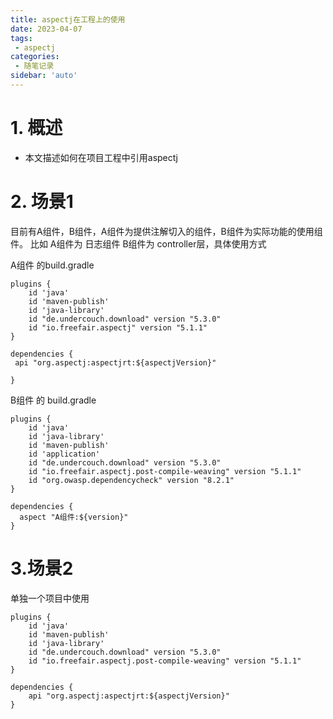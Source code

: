 ```yaml
---
title: aspectj在工程上的使用
date: 2023-04-07
tags:
 - aspectj
categories:
 - 随笔记录
sidebar: 'auto'
---
```



# 1. 概述

- 本文描述如何在项目工程中引用aspectj

# 2. 场景1

目前有A组件，B组件，A组件为提供注解切入的组件，B组件为实际功能的使用组件。
比如 A组件为 日志组件  B组件为 controller层，具体使用方式

A组件 的build.gradle
```
plugins {
    id 'java'
    id 'maven-publish'
    id 'java-library'
    id "de.undercouch.download" version "5.3.0"
    id "io.freefair.aspectj" version "5.1.1"
}

dependencies {
 api "org.aspectj:aspectjrt:${aspectjVersion}"
 
}
```


B组件 的 build.gradle

```
plugins {
    id 'java'
    id 'java-library'
    id 'maven-publish'
    id 'application'
    id "de.undercouch.download" version "5.3.0"
    id "io.freefair.aspectj.post-compile-weaving" version "5.1.1"
    id "org.owasp.dependencycheck" version "8.2.1"
}

dependencies {
  aspect "A组件:${version}"
}

```



# 3.场景2

单独一个项目中使用
```
plugins {
    id 'java'
    id 'maven-publish'
    id 'java-library'
    id "de.undercouch.download" version "5.3.0"
    id "io.freefair.aspectj.post-compile-weaving" version "5.1.1"
}

dependencies {
    api "org.aspectj:aspectjrt:${aspectjVersion}"
}
```

